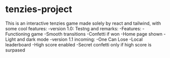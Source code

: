 # tenzies-project
This is an interactive tenzies game made solely by react and tailwind, with some cool features:
    -version 1.0: Testng and remarks:
        -Features:
            -Functioning game
            -Smooth transitions
            -Confetti if won
            -Home page shown
            -Light and dark mode
    -version 1.1 incoming:
        -One Can Lose
        -Local leaderboard
        -High score enabled
        -Secret confetti only if high score is surpased
